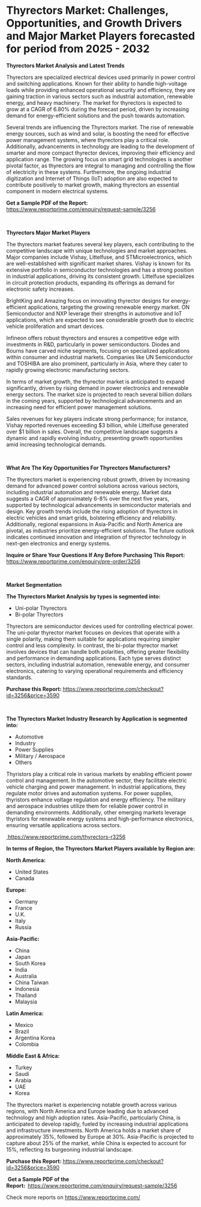 <p><h1>Thyrectors Market: Challenges, Opportunities, and Growth Drivers and Major Market Players forecasted for period from 2025 - 2032</h1></p><p><strong>Thyrectors Market Analysis and Latest Trends</strong></p>
<p><p>Thyrectors are specialized electrical devices used primarily in power control and switching applications. Known for their ability to handle high-voltage loads while providing enhanced operational security and efficiency, they are gaining traction in various sectors such as industrial automation, renewable energy, and heavy machinery. The market for thyrectors is expected to grow at a CAGR of 6.80% during the forecast period, driven by increasing demand for energy-efficient solutions and the push towards automation.</p><p>Several trends are influencing the Thyrectors market. The rise of renewable energy sources, such as wind and solar, is boosting the need for effective power management systems, where thyrectors play a critical role. Additionally, advancements in technology are leading to the development of smarter and more compact thyrector devices, improving their efficiency and application range. The growing focus on smart grid technologies is another pivotal factor, as thyrectors are integral to managing and controlling the flow of electricity in these systems. Furthermore, the ongoing industrial digitization and Internet of Things (IoT) adoption are also expected to contribute positively to market growth, making thyrectors an essential component in modern electrical systems.</p></p>
<p><strong>Get a Sample PDF of the Report:&nbsp;</strong> <a href="https://www.reportprime.com/enquiry/request-sample/3256?utm_campaign=3430&utm_medium=2&utm_source=Github&utm_content=ia&utm_term=18032025&utm_id=thyrectors">https://www.reportprime.com/enquiry/request-sample/3256</a></p>
<p>&nbsp;</p>
<p><strong>Thyrectors Major Market Players</strong></p>
<p><p>The thyrectors market features several key players, each contributing to the competitive landscape with unique technologies and market approaches. Major companies include Vishay, Littelfuse, and STMicroelectronics, which are well-established with significant market shares. Vishay is known for its extensive portfolio in semiconductor technologies and has a strong position in industrial applications, driving its consistent growth. Littelfuse specializes in circuit protection products, expanding its offerings as demand for electronic safety increases.</p><p>BrightKing and Amazing focus on innovating thyrector designs for energy-efficient applications, targeting the growing renewable energy market. ON Semiconductor and NXP leverage their strengths in automotive and IoT applications, which are expected to see considerable growth due to electric vehicle proliferation and smart devices.</p><p>Infineon offers robust thyrectors and ensures a competitive edge with investments in R&D, particularly in power semiconductors. Diodes and Bourns have carved niche segments, focusing on specialized applications within consumer and industrial markets. Companies like UN Semiconductor and TOSHIBA are also prominent, particularly in Asia, where they cater to rapidly growing electronic manufacturing sectors.</p><p>In terms of market growth, the thyrector market is anticipated to expand significantly, driven by rising demand in power electronics and renewable energy sectors. The market size is projected to reach several billion dollars in the coming years, supported by technological advancements and an increasing need for efficient power management solutions.</p><p>Sales revenues for key players indicate strong performance; for instance, Vishay reported revenues exceeding $3 billion, while Littelfuse generated over $1 billion in sales. Overall, the competitive landscape suggests a dynamic and rapidly evolving industry, presenting growth opportunities amid increasing technological demands.</p></p>
<p>&nbsp;</p>
<p><strong>What Are The Key Opportunities For Thyrectors Manufacturers?</strong></p>
<p><p>The thyrectors market is experiencing robust growth, driven by increasing demand for advanced power control solutions across various sectors, including industrial automation and renewable energy. Market data suggests a CAGR of approximately 6-8% over the next five years, supported by technological advancements in semiconductor materials and design. Key growth trends include the rising adoption of thyrectors in electric vehicles and smart grids, bolstering efficiency and reliability. Additionally, regional expansions in Asia-Pacific and North America are pivotal, as industries prioritize energy-efficient solutions. The future outlook indicates continued innovation and integration of thyrector technology in next-gen electronics and energy systems.</p></p>
<p><strong>Inquire or Share Your Questions If Any Before Purchasing This Report:</strong> <a href="https://www.reportprime.com/enquiry/pre-order/3256?utm_campaign=3430&utm_medium=2&utm_source=Github&utm_content=ia&utm_term=18032025&utm_id=thyrectors">https://www.reportprime.com/enquiry/pre-order/3256</a></p>
<p>&nbsp;</p>
<p><strong>Market Segmentation</strong></p>
<p><strong>The Thyrectors Market Analysis by types is segmented into:</strong></p>
<p><ul><li>Uni-polar Thyrectors</li><li>Bi-polar Thyrectors</li></ul></p>
<p><p>Thyrectors are semiconductor devices used for controlling electrical power. The uni-polar thyrector market focuses on devices that operate with a single polarity, making them suitable for applications requiring simpler control and less complexity. In contrast, the bi-polar thyrector market involves devices that can handle both polarities, offering greater flexibility and performance in demanding applications. Each type serves distinct sectors, including industrial automation, renewable energy, and consumer electronics, catering to varying operational requirements and efficiency standards.</p></p>
<p><strong>Purchase this Report:&nbsp;</strong><a href="https://www.reportprime.com/checkout?id=3256&price=3590&utm_campaign=3430&utm_medium=2&utm_source=Github&utm_content=ia&utm_term=18032025&utm_id=thyrectors">https://www.reportprime.com/checkout?id=3256&price=3590</a></p>
<p>&nbsp;</p>
<p><strong>The Thyrectors Market Industry Research by Application is segmented into:</strong></p>
<p><ul><li>Automotive</li><li>Industry</li><li>Power Supplies</li><li>Military / Aerospace</li><li>Others</li></ul></p>
<p><p>Thyristors play a critical role in various markets by enabling efficient power control and management. In the automotive sector, they facilitate electric vehicle charging and power management. In industrial applications, they regulate motor drives and automation systems. For power supplies, thyristors enhance voltage regulation and energy efficiency. The military and aerospace industries utilize them for reliable power control in demanding environments. Additionally, other emerging markets leverage thyristors for renewable energy systems and high-performance electronics, ensuring versatile applications across sectors.</p></p>
<p><a href="https://www.reportprime.com/thyrectors-r3256?utm_campaign=3430&utm_medium=2&utm_source=Github&utm_content=ia&utm_term=18032025&utm_id=thyrectors">&nbsp;https://www.reportprime.com/thyrectors-r3256</a></p>
<p><strong>In terms of Region, the Thyrectors Market Players available by Region are:</strong></p>
<p>
    <p> <strong> North America: </strong>
        <ul>
            <li>United States</li>
            <li>Canada</li>
        </ul>
        </p> 
    <p> <strong> Europe: </strong>
        <ul>
            <li>Germany</li>
            <li>France</li>
            <li>U.K.</li>
            <li>Italy</li>
            <li>Russia</li>
        </ul>
        </p> 
    <p> <strong> Asia-Pacific: </strong>
        <ul>
            <li>China</li>
            <li>Japan</li>
            <li>South Korea</li>
            <li>India</li>
            <li>Australia</li>
            <li>China Taiwan</li>
            <li>Indonesia</li>
            <li>Thailand</li>
            <li>Malaysia</li>
        </ul>
        </p> 
    <p> <strong> Latin America: </strong>
        <ul>
            <li>Mexico</li>
            <li>Brazil</li>
            <li>Argentina Korea</li>
            <li>Colombia</li>
        </ul>
        </p> 
    <p> <strong> Middle East & Africa: </strong>
        <ul>
            <li>Turkey</li>
            <li>Saudi</li>
            <li>Arabia</li>
            <li>UAE</li>
            <li>Korea</li>
        </ul>
    </p>
    </p>
<p><p>The thyrectors market is experiencing notable growth across various regions, with North America and Europe leading due to advanced technology and high adoption rates. Asia-Pacific, particularly China, is anticipated to develop rapidly, fueled by increasing industrial applications and infrastructure investments. North America holds a market share of approximately 35%, followed by Europe at 30%. Asia-Pacific is projected to capture about 25% of the market, while China is expected to account for 15%, reflecting its burgeoning industrial landscape.</p></p>
<p><strong>Purchase this Report: </strong><a href="https://www.reportprime.com/checkout?id=3256&price=3590&utm_campaign=3430&utm_medium=2&utm_source=Github&utm_content=ia&utm_term=18032025&utm_id=thyrectors">https://www.reportprime.com/checkout?id=3256&price=3590</a></p>
<p>&nbsp;<strong>Get a Sample PDF of the Report:&nbsp;&nbsp;</strong><a href="https://www.reportprime.com/enquiry/request-sample/3256?utm_campaign=3430&utm_medium=2&utm_source=Github&utm_content=ia&utm_term=18032025&utm_id=thyrectors">https://www.reportprime.com/enquiry/request-sample/3256</a></p>
<p><strong></strong></p>
<p>Check more reports on <a href="https://www.reportprime.com/?utm_campaign=3430&utm_medium=2&utm_source=Github&utm_content=ia&utm_term=18032025&utm_id=thyrectors">https://www.reportprime.com/</a></p>